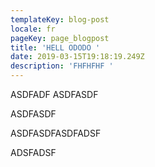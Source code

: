 ```yaml
---
templateKey: blog-post
locale: fr
pageKey: page_blogpost
title: 'HELL ODODO '
date: 2019-03-15T19:18:19.249Z
description: 'FHFHFHF '
---
```

ASDFADF ASDFASDF

ASDFASDF

ASDFASDFASDFADSF

ADSFADSF
